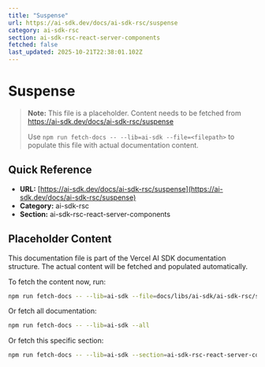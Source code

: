 ```yaml
---
title: "Suspense"
url: https://ai-sdk.dev/docs/ai-sdk-rsc/suspense
category: ai-sdk-rsc
section: ai-sdk-rsc-react-server-components
fetched: false
last_updated: 2025-10-21T22:38:01.102Z
---
```


# Suspense

> **Note:** This file is a placeholder. Content needs to be fetched from https://ai-sdk.dev/docs/ai-sdk-rsc/suspense
>
> Use `npm run fetch-docs -- --lib=ai-sdk --file=<filepath>` to populate this file with actual documentation content.

## Quick Reference

- **URL:** [https://ai-sdk.dev/docs/ai-sdk-rsc/suspense](https://ai-sdk.dev/docs/ai-sdk-rsc/suspense)
- **Category:** ai-sdk-rsc
- **Section:** ai-sdk-rsc-react-server-components

## Placeholder Content

This documentation file is part of the Vercel AI SDK documentation structure.
The actual content will be fetched and populated automatically.

To fetch the content now, run:

```bash
npm run fetch-docs -- --lib=ai-sdk --file=docs/libs/ai-sdk/ai-sdk-rsc/suspense.md
```

Or fetch all documentation:

```bash
npm run fetch-docs -- --lib=ai-sdk --all
```

Or fetch this specific section:

```bash
npm run fetch-docs -- --lib=ai-sdk --section=ai-sdk-rsc-react-server-components
```
